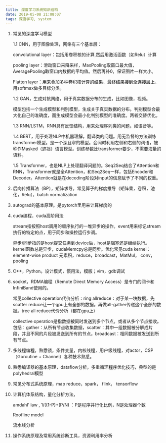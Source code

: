 ```yaml
---
title: 深度学习系统知识结构
date: 2019-05-08 21:08:07
tags: 深度学习, system
---
```


1. 常见的深度学习模型

   1.1 CNN，用于图像处理，网络有三个基本层：

   convolutional layer：包括用卷积核的计算,然后用激活函数（如Relu）计算

   pooling layer：滑动窗口来降采样，MaxPooling取窗口最大值，AveragePooling取窗口内数据的平均值。然后再补0，保证图片一样大小。

   Flatten layer：用来叠加多种卷积核计算的结果，最终结果接到全连接层上，用softmax做多目标分类。

   

   1.2 GAN，生成对抗网络，用于真实数据分布的生成，比如图像，视频。

   模型包括一个生成模型和判别模型，生成关于真实数据的分布。判别模型会最大化自己的准确度，而生成模型会最小化判别模型的准确度。两者交替优化。

   

   1.3 RNN/LSTM，RNN具有反馈结构，用来处理序列类的问题，如语音等。

   

   1.4 BERT，用于处理NLP中机器理解，翻译类的问题。用无监督的方法训练transformer模型。是一个深且窄的模型。会同时利用左侧和右侧的词语，被称作Masked（遮挡）语言模型。训练参数比transformer要少，不需要海量的语料。

   

   1.5 Transformer，也是NLP上处理翻译问题的。Seq2Seq结合了Attention和RNN，Transformer就是全Attention，和Seq2Seq一样，包括Encoder和Decoder。Attention就是在decoding阶段对input的信息赋予了不同的权重。

   

2. 后向传播算法（BP），矩阵求导，常见算子的梯度推导（矩阵乘，卷积，池化，Relu），batch normalization

   

3. autograd的基本原理。是pytorch里用来计算梯度的

   

4. cuda编程，cuda高阶用法

   stream指按照host调用的顺序执行的一堆异步的操作，event用来标记stream执行的特定的点，用于同步和操控运行步调。

   异步/同步指的是host提交任务到device后，host是阻塞还是继续执行。kernel函数总是异步，cudaMemcpy总是同步。优化常见cuda kernel：element-wise product 元素积，reduce，broadcast，MatMul， conv，pooling

   

5. C++，Python。设计模式，惯用法，模版；vim，gdb调试

   

6. socket，RDMA编程（Remote Direct Memory Access）是专门的网卡和InfiniBand使用的。

   常见collective operation代价分析：ring allreduce：对于某一块数据，先scatter reduce让一个gpu上有全部的数据，再做all-gather传递这个全部的数据。tree all reduce代价分析（都在gpu上）

   collective operation是指数据被同时发送到多个节点，或者从多个节点接收。包括：gather：从所有节点收集数据，scatter：其中一组数据被分解成片段，并且不同的片段被发送到所有的节点，broadcast：相同数据被发送到所有节点。

   

7.  多线程编程，熟悉锁，条件变量，内核线程，用户级线程，对actor，CSP（Goroutine + Channel）各种技术熟悉。

   

8. 熟悉编译器的基本原理，dataflow分析，多重循环程序优化技巧，典型的是polyhedral模型

   

9. 常见分布式系统原理，map reduce，spark， flink， tensorflow

   

10. 计算机体系结构，量化分析方法，

    amdahl' law , 1/((1-P)+(P/N) ：P是程序并行化比例，N是处理器个数

    Roofline model

    流水线分析

    

11. 操作系统原理及常用系统诊断工具，资源利用率分析